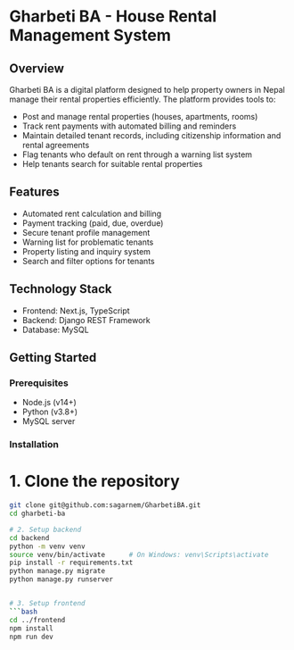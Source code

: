 # Gharbeti BA - House Rental Management System

## Overview

Gharbeti BA is a digital platform designed to help property owners in Nepal manage their rental properties efficiently. The platform provides tools to:

- Post and manage rental properties (houses, apartments, rooms)
- Track rent payments with automated billing and reminders
- Maintain detailed tenant records, including citizenship information and rental agreements
- Flag tenants who default on rent through a warning list system
- Help tenants search for suitable rental properties

## Features

- Automated rent calculation and billing
- Payment tracking (paid, due, overdue)
- Secure tenant profile management
- Warning list for problematic tenants
- Property listing and inquiry system
- Search and filter options for tenants

## Technology Stack

- Frontend: Next.js, TypeScript
- Backend: Django REST Framework
- Database: MySQL

## Getting Started

### Prerequisites

- Node.js (v14+)
- Python (v3.8+)
- MySQL server


### Installation


# 1. Clone the repository
```bash
git clone git@github.com:sagarnem/GharbetiBA.git
cd gharbeti-ba

# 2. Setup backend
cd backend
python -m venv venv
source venv/bin/activate      # On Windows: venv\Scripts\activate
pip install -r requirements.txt
python manage.py migrate
python manage.py runserver


# 3. Setup frontend
```bash
cd ../frontend
npm install
npm run dev
